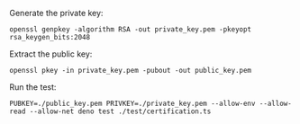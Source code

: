 Generate the private key:

```
openssl genpkey -algorithm RSA -out private_key.pem -pkeyopt rsa_keygen_bits:2048
```

Extract the public key:

```
openssl pkey -in private_key.pem -pubout -out public_key.pem
```

Run the test:

```
PUBKEY=./public_key.pem PRIVKEY=./private_key.pem --allow-env --allow-read --allow-net deno test ./test/certification.ts
```

